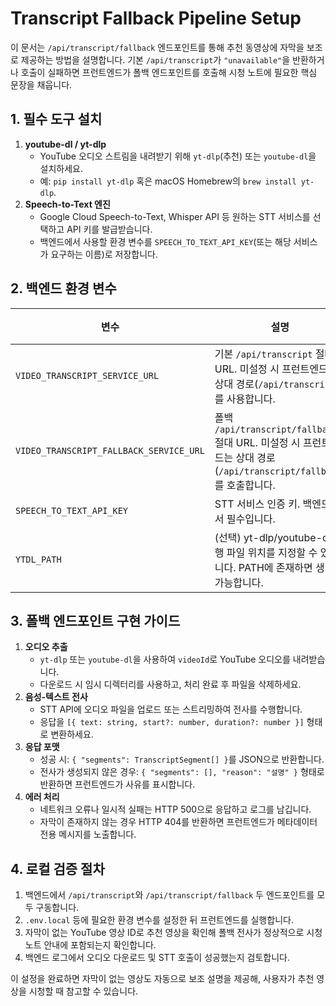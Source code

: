 # Transcript Fallback Pipeline Setup

이 문서는 `/api/transcript/fallback` 엔드포인트를 통해 추천 동영상에 자막을 보조로 제공하는 방법을 설명합니다. 기본 `/api/transcript`가 `"unavailable"`을 반환하거나 호출이 실패하면 프런트엔드가 폴백 엔드포인트를 호출해 시청 노트에 필요한 핵심 문장을 채웁니다.

## 1. 필수 도구 설치

1. **youtube-dl / yt-dlp**
   - YouTube 오디오 스트림을 내려받기 위해 `yt-dlp`(추천) 또는 `youtube-dl`을 설치하세요.
   - 예: `pip install yt-dlp` 혹은 macOS Homebrew의 `brew install yt-dlp`.
2. **Speech-to-Text 엔진**
   - Google Cloud Speech-to-Text, Whisper API 등 원하는 STT 서비스를 선택하고 API 키를 발급받습니다.
   - 백엔드에서 사용할 환경 변수를 `SPEECH_TO_TEXT_API_KEY`(또는 해당 서비스가 요구하는 이름)로 저장합니다.

## 2. 백엔드 환경 변수

| 변수 | 설명 | 비고 |
| --- | --- | --- |
| `VIDEO_TRANSCRIPT_SERVICE_URL` | 기본 `/api/transcript` 절대 URL. 미설정 시 프런트엔드는 상대 경로(`/api/transcript`)를 사용합니다. | 선택 |
| `VIDEO_TRANSCRIPT_FALLBACK_SERVICE_URL` | 폴백 `/api/transcript/fallback` 절대 URL. 미설정 시 프런트엔드는 상대 경로(`/api/transcript/fallback`)를 호출합니다. | 선택 |
| `SPEECH_TO_TEXT_API_KEY` | STT 서비스 인증 키. 백엔드에서 필수입니다. | 필수 |
| `YTDL_PATH` | (선택) yt-dlp/youtube-dl 실행 파일 위치를 지정할 수 있습니다. PATH에 존재하면 생략 가능합니다. | 선택 |

## 3. 폴백 엔드포인트 구현 가이드

1. **오디오 추출**
   - `yt-dlp` 또는 `youtube-dl`을 사용하여 `videoId`로 YouTube 오디오를 내려받습니다.
   - 다운로드 시 임시 디렉터리를 사용하고, 처리 완료 후 파일을 삭제하세요.
2. **음성-텍스트 전사**
   - STT API에 오디오 파일을 업로드 또는 스트리밍하여 전사를 수행합니다.
   - 응답을 `[{ text: string, start?: number, duration?: number }]` 형태로 변환하세요.
3. **응답 포맷**
   - 성공 시: `{ "segments": TranscriptSegment[] }`를 JSON으로 반환합니다.
   - 전사가 생성되지 않은 경우: `{ "segments": [], "reason": "설명" }` 형태로 반환하면 프런트엔드가 사유를 표시합니다.
4. **에러 처리**
   - 네트워크 오류나 일시적 실패는 HTTP 500으로 응답하고 로그를 남깁니다.
   - 자막이 존재하지 않는 경우 HTTP 404를 반환하면 프런트엔드가 메타데이터 전용 메시지를 노출합니다.

## 4. 로컬 검증 절차

1. 백엔드에서 `/api/transcript`와 `/api/transcript/fallback` 두 엔드포인트를 모두 구동합니다.
2. `.env.local` 등에 필요한 환경 변수를 설정한 뒤 프런트엔드를 실행합니다.
3. 자막이 없는 YouTube 영상 ID로 추천 영상을 확인해 폴백 전사가 정상적으로 시청 노트 안내에 포함되는지 확인합니다.
4. 백엔드 로그에서 오디오 다운로드 및 STT 호출이 성공했는지 검토합니다.

이 설정을 완료하면 자막이 없는 영상도 자동으로 보조 설명을 제공해, 사용자가 추천 영상을 시청할 때 참고할 수 있습니다.
